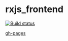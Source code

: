 # rxjs_frontend

[![Build status](https://ci.appveyor.com/api/projects/status/36df82yxb24a7abb?svg=true)](https://ci.appveyor.com/project/Stanislavsus-edu/mergeobservables-rxjs-frontend)

[gh-pages](https://stanislavsus-edu.github.io/mergeObservables_rxjs__frontend/)
